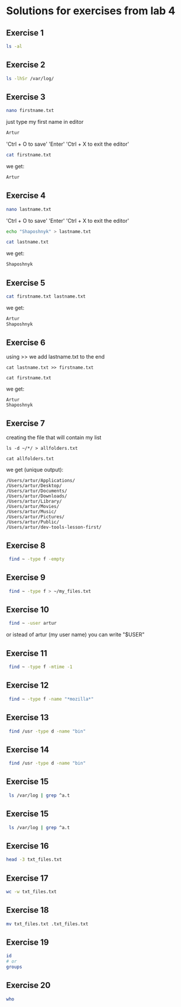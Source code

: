 # Solutions for exercises from lab 4

## Exercise 1

```bash
ls -al
```
## Exercise 2

```bash
ls -lhSr /var/log/
```
## Exercise 3
```bash
nano firstname.txt 
```
just type my first name in editor
```bash
Artur
```
'Ctrl + O to save'
'Enter'
'Ctrl + X to exit the editor'
```bash
cat firstname.txt
```
we get: 
```bash
Artur
```
## Exercise 4
```bash
nano lastname.txt 
```
'Ctrl + O to save'
'Enter'
'Ctrl + X to exit the editor'
```bash
echo "Shaposhnyk" > lastname.txt 
```
```bash
cat lastname.txt
```
we get: 
```bash
Shaposhnyk
```
## Exercise 5
```bash
cat firstname.txt lastname.txt
```
we get:
```bash
Artur
Shaposhnyk
```
## Exercise 6
using >> we add lastname.txt to the end 
```
cat lastname.txt >> firstname.txt
```
```
cat firstname.txt
```
we get:
```
Artur
Shaposhnyk
```
## Exercise 7
creating the file that will contain my list
```
ls -d ~/*/ > allfolders.txt  
```
```
cat allfolders.txt
```
we get (unique output):
```
/Users/artur/Applications/
/Users/artur/Desktop/
/Users/artur/Documents/
/Users/artur/Downloads/
/Users/artur/Library/
/Users/artur/Movies/
/Users/artur/Music/
/Users/artur/Pictures/
/Users/artur/Public/
/Users/artur/dev-tools-lesson-first/
```

## Exercise 8

``` bash
 find ~ -type f -empty
```

## Exercise 9

``` bash
 find ~ -type f > ~/my_files.txt
```

## Exercise 10

``` bash
 find ~ -user artur
```
or istead of artur (my user name) you can write "$USER"

## Exercise 11

``` bash
 find ~ -type f -mtime -1
```

## Exercise 12

``` bash
 find ~ -type f -name "*mozilla*"
```

## Exercise 13

``` bash
 find /usr -type d -name "bin"
```

## Exercise 14

``` bash
 find /usr -type d -name "bin"
```

## Exercise 15

``` bash
 ls /var/log | grep ^a.t
```

## Exercise 15

``` bash
 ls /var/log | grep ^a.t
```

## Exercise 16

```bash
head -3 txt_files.txt
```

## Exercise 17

```bash
wc -w txt_files.txt
```

## Exercise 18

```bash
mv txt_files.txt .txt_files.txt
```

## Exercise 19

```bash
id
# or
groups
```

## Exercise 20

```bash
who
```










